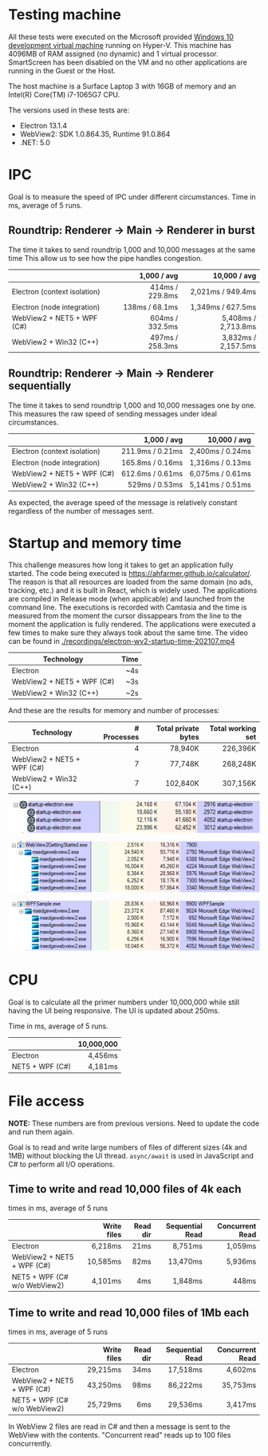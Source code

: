 # Testing machine

All these tests were executed on the Microsoft provided
[Windows 10 development virtual machine](https://developer.microsoft.com/en-us/windows/downloads/virtual-machines/)
running on Hyper-V. This machine has 4096MB of RAM assigned (no dynamic) and 1 virtual processor.
SmartScreen has been disabled on the VM and no other applications
are running in the Guest or the Host.

The host machine is a Surface Laptop 3 with 16GB of memory and an Intel(R) Core(TM) i7-1065G7 CPU.

The versions used in these tests are:

* Electron 13.1.4
* WebView2: SDK 1.0.864.35, Runtime 91.0.864
* .NET: 5.0

# IPC

Goal is to measure the speed of IPC under different circumstances.
Time in ms, average of 5 runs.

## Roundtrip: Renderer -> Main -> Renderer in burst

The time it takes to send roundtrip 1,000 and 10,000 messages at the same time
This allow us to see how the pipe handles congestion.

|                              |     1,000 / avg |        10,000 / avg |
|------------------------------|----------------:|--------------------:|
| Electron (context isolation) | 414ms / 229.8ms | 2,021ms /  949.4ms  |
| Electron (node integration)  | 138ms /  68.1ms | 1,349ms /  627.5ms  |
| WebView2 + NET5 + WPF (C#)   | 604ms / 332.5ms | 5,408ms / 2,713.8ms |
| WebView2 + Win32 (C++)       | 497ms / 258.3ms | 3,832ms / 2,157.5ms |

## Roundtrip: Renderer -> Main -> Renderer sequentially

The time it takes to send roundtrip 1,000 and 10,000 messages one by one.
This measures the raw speed of sending messages under ideal circumstances.

|                              |      1,000 / avg |     10,000 / avg |
|------------------------------|-----------------:|-----------------:|
| Electron (context isolation) | 211.9ms / 0.21ms | 2,400ms / 0.24ms |
| Electron (node integration)  | 165.8ms / 0.16ms | 1,316ms / 0.13ms |
| WebView2 + NET5 + WPF (C#)   | 612.6ms / 0.61ms | 6,075ms / 0.61ms |
| WebView2 + Win32 (C++)       |   529ms / 0.53ms | 5,141ms / 0.51ms |

As expected, the average speed of the message is relatively constant regardless of
the number of messages sent.

# Startup and memory time

This challenge measures how long it takes to get an application fully started. The code being
executed is https://ahfarmer.github.io/calculator/. The reason is that all resources are
loaded from the same domain (no ads, tracking, etc.) and it is built in React, which is widely
used.
The applications are compiled in Release mode (when applicable) and launched from the command
line. The executions is recorded with Camtasia and the time is measured from the moment the
cursor dissappears from the line to the moment the application is fully rendered.
The applications were executed a few times to make sure they always took about the same time.
The video can be found in [./recordings/electron-wv2-startup-time-202107.mp4](./recordings/electron-wv2-startup-time-202107.mp4)

| Technology                 | Time |
|----------------------------|-----:|
| Electron                   |   ~4s|
| WebView2 + NET5 + WPF (C#) |   ~3s|
| WebView2 + Win32 (C++)     |   ~2s|

And these are the results for memory and number of processes:

| Technology                 | # Processes | Total private bytes | Total working set |
|----------------------------|------------:|--------------------:|------------------:|
| Electron                   |           4 |             78,940K |          226,396K |
| WebView2 + NET5 + WPF (C#) |           7 |             77,748K |          268,248K |
| WebView2 + Win32 (C++)     |           7 |            102,840K |          307,156K |

![Electron results](./startup-memory/results/electron-13.1.4.png)

![WV2 CPP results](./startup-memory/results/wv2-cpp-1.0.864.35.png)

![WV2 WPF results](./startup-memory/results/wv2-wpf-1.0.864.35.png)

# CPU

Goal is to calculate all the primer numbers under 10,000,000 while still having the UI being responsive. The UI is updated about 250ms.

Time in ms, average of 5 runs.

|                 | 10,000,000 |
|-----------------|-----------:|
| Electron        |    4,456ms |
| NET5 + WPF (C#) |    4,181ms |

# File access

**NOTE:** These numbers are from previous versions. Need to update the code and run them again.

Goal is to read and write large numbers of files of different sizes (4k and 1MB) without blocking the UI thread.
`async/await` is used in JavaScript and C# to perform all I/O operations.

## Time to write and read 10,000 files of 4k each

times in ms, average of 5 runs

|                             | Write files | Read dir | Sequential Read | Concurrent Read |
|-----------------------------|------------:|---------:|----------------:|----------------:|
| Electron                    |     6,218ms |     21ms |         8,751ms |         1,059ms |
| WebView2 + NET5 + WPF (C#)  |    10,585ms |     82ms |        13,470ms |         5,936ms |
| NET5 + WPF (C# w/o WebView2)|     4,101ms |      4ms |         1,848ms |           448ms |

## Time to write and read 10,000 files of 1Mb each

times in ms, average of 5 runs

|                             | Write files | Read dir | Sequential Read | Concurrent Read |
|-----------------------------|------------:|---------:|----------------:|----------------:|
| Electron                    |    29,215ms |     34ms |        17,518ms |         4,602ms |
| WebView2 + NET5 + WPF (C#)  |    43,250ms |     98ms |        86,222ms |        35,753ms |
| NET5 + WPF (C# w/o WebView2)|    25,729ms |      6ms |        29,536ms |         3,417ms |

In WebView 2 files are read in C# and then a message is sent to the WebView with the contents.
"Concurrent read" reads up to 100 files concurrently.
